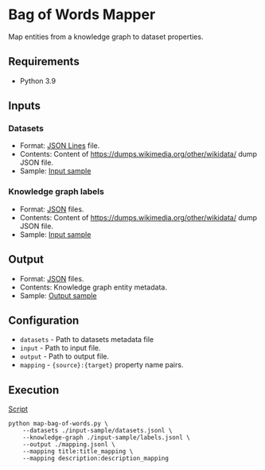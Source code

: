 # Bag of Words Mapper
Map entities from a knowledge graph to dataset properties.

## Requirements
- Python 3.9

## Inputs

### Datasets
- Format: [JSON Lines](https://jsonlines.org/) file.
- Contents: Content of https://dumps.wikimedia.org/other/wikidata/ dump JSON file.
- Sample: [Input sample](input-sample/dataset.json)

### Knowledge graph labels
- Format: [JSON](https://www.json.org/) files.
- Contents: Content of https://dumps.wikimedia.org/other/wikidata/ dump JSON file.
- Sample: [Input sample](input-sample/labels.jsonl)

## Output
- Format: [JSON](https://www.json.org/) files.
- Contents: Knowledge graph entity metadata.
- Sample: [Output sample](output-sample/dataset.json)

## Configuration
- ```datasets``` - Path to datasets metadata file
- ```input``` - Path to input file.
- ```output``` - Path to output file.
- ```mapping``` - ```{source}:{target}``` property name pairs.

## Execution
[Script](script)
```shell
python map-bag-of-words.py \
    --datasets ./input-sample/datasets.jsonl \
    --knowledge-graph ./input-sample/labels.jsonl \
    --output ./mapping.jsonl \
    --mapping title:title_mapping \
    --mapping description:description_mapping
```
